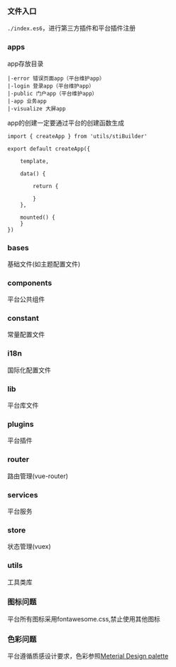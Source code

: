 ### 文件入口

`./index.es6`，进行第三方插件和平台插件注册

### apps

app存放目录

```
|-error 错误页面app（平台维护app）
|-login 登录app（平台维护app）
|-public 门户app（平台维护app）
|-app 业务app
|-visualize 大屏app
```

app的创建一定要通过平台的创建函数生成

```
import { createApp } from 'utils/stiBuilder'

export default createApp({

	template,

	data() {

		return {
		
		}
    },

	mounted() {
	}
})
```
### bases

基础文件(如主题配置文件)

### components

平台公共组件

### constant

常量配置文件

### i18n

国际化配置文件

### lib

平台库文件

### plugins

平台插件

### router

路由管理(vue-router)

### services

平台服务

### store

状态管理(vuex)

### utils

工具类库

### 图标问题

平台所有图标采用fontawesome.css,禁止使用其他图标

### 色彩问题

平台遵循质感设计要求，色彩参照[Meterial Design palette](https://material.io/guidelines/style/color.html#)
